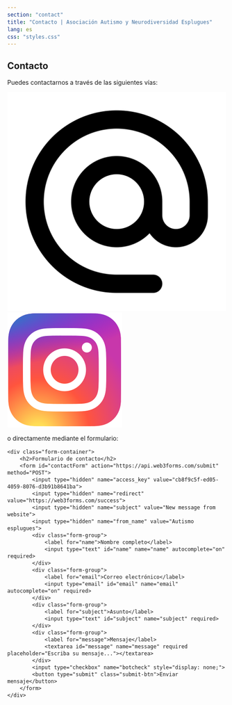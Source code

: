 ```yaml
---
section: "contact"
title: "Contacto | Asociación Autismo y Neurodiversidad Esplugues"
lang: es
css: "styles.css"
---
```


## Contacto

Puedes contactarnos a través de las siguientes vías:

[![Email](images/email.svg)](mailto:autismoneurodiesplugues@gmail.com)
[![Instagram](images/Instagram.svg)](https://www.instagram.com/autismo_neurodiv_esplugues)

o directamente mediante el formulario:

```{=html}
<div class="form-container">
    <h2>Formulario de contacto</h2>
    <form id="contactForm" action="https://api.web3forms.com/submit" method="POST">
        <input type="hidden" name="access_key" value="cb8f9c5f-ed05-4059-8076-d3b91b8641ba">
        <input type="hidden" name="redirect" value="https://web3forms.com/success">
        <input type="hidden" name="subject" value="New message from website">
        <input type="hidden" name="from_name" value="Autismo esplugues">
        <div class="form-group">
            <label for="name">Nombre completo</label>
            <input type="text" id="name" name="name" autocomplete="on" required>
        </div>
        <div class="form-group">
            <label for="email">Correo electrónico</label>
            <input type="email" id="email" name="email" autocomplete="on" required>
        </div>
        <div class="form-group">
            <label for="subject">Asunto</label>
            <input type="text" id="subject" name="subject" required>
        </div>
        <div class="form-group">
            <label for="message">Mensaje</label>
            <textarea id="message" name="message" required placeholder="Escriba su mensaje..."></textarea>
        </div>
        <input type="checkbox" name="botcheck" style="display: none;">
        <button type="submit" class="submit-btn">Enviar mensaje</button>
    </form>
</div>
```
